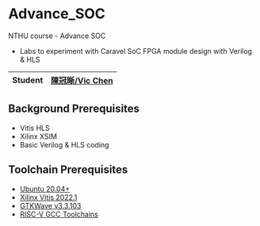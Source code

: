 # Advance_SOC

NTHU course - Advance SOC
- Labs to experiment with Caravel SoC FPGA module design with Verilog & HLS

| Student | [陳冠晰/Vic Chen](https://github.com/vic9112) |
| ------- | -------------------------------------------- |

## Background Prerequisites
- Vitis HLS
- Xilinx XSIM
- Basic Verilog & HLS coding

## Toolchain Prerequisites
- [Ubuntu 20.04+](https://releases.ubuntu.com/focal/)
- [Xilinx Vitis 2022.1](https://www.xilinx.com/support/download/index.html/content/xilinx/en/downloadNav/vivado-design-tools/2022-1.html)
- [GTKWave v3.3.103](https://gtkwave.sourceforge.net/)
- [RISC-V GCC Toolchains](https://github.com/stnolting/riscv-gcc-prebuilt)
